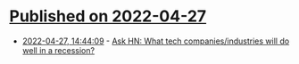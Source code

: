 # [Published on 2022-04-27](index.md)

* [2022-04-27, 14:44:09](https://news.ycombinator.com/item?id=31180508) - [Ask HN: What tech companies/industries will do well in a recession?](https://news.ycombinator.com/item?id=31180508)
